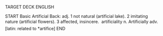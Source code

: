 TARGET DECK
ENGLISH

START
Basic
Artificial
Back: adj. 1 not natural (artificial lake). 2 imitating nature (artificial flowers). 3 affected, insincere.  artificiality n. Artificially adv. [latin: related to *artifice]
END
